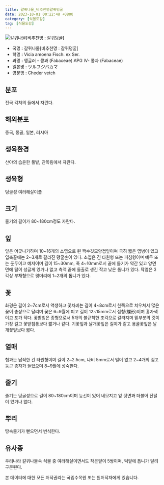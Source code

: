 ```yaml
---
title: 갈퀴나물_비추천명갈퀴덩굴
date: 2023-10-01 00:22:48 +0800
category: [식물도감]
tag: [식물도감]
---
```




![갈퀴나물[비추천명 : 갈퀴덩굴]](/fileUpload/plants/basic/Leguminosae/Vicia/12336/1_th2.JPG)
- 국명 : 갈퀴나물[비추천명 : 갈퀴덩굴]
- 학명 : Vicia amoena Fisch. ex Ser.
- 과명 : 앵글러 - 콩과 (Fabaceae) APG Ⅳ- 콩과 (Fabaceae)
- 일본명 : ツルフジバカマ
- 영문명 : Cheder vetch


## 분포
전국 각처의 들에서 자란다.
## 해외분포
중국, 몽골, 일본, 러시아
## 생육환경
산야의 습윤한 풀밭, 관목림에서 자란다.
## 생육형
덩굴성 여러해살이풀
## 크기
줄기의 길이가 80~180cm정도 자란다.
## 잎
잎은 어긋나기하며 10~16개의 소엽으로 된 짝수깃모양겹잎이며 극히 짧은 엽병이 있고 엽축끝에는 2~3개로 갈라진 덩굴손이 있다. 소엽은 긴 타원형 또는 피침형이며 예두 또는 둔두이고 예저이며 길이 15~30mm, 폭 4~10mm로서 끝에 돌기가 약간 있고 양면면에 털이 성글게 있거나 없고 측맥 끝에 돌출로 생긴 작고 낮은 톱니가 있다. 탁엽은 3각상 부채형으로 윗머리에 1~2개의 톱니가 있다.
## 꽃
화경은 길이 2~7cm로서 액생하고 꽃차례는 길이 4~8cm로서 한쪽으로 치우쳐서 많은 꽃이 총상으로 달리며 꽃은 6~9월에 피고 길이 12~15mm로서 접형(蝶形)이며 홍자색이고 포가 작다. 꽃받침은 종형으로서 5개의 불규칙한 조각으로 갈라지며 밑부분의 것이 가장 길고 꽃받침통보다 짧거나 같다. 기꽃잎과 날개꽃잎은 길이가 같고 용골꽃잎은 날개꽃잎보다 짧다.
## 열매
협과는 납작한 긴 타원형이며 길이 2~2.5cm, 나비 5mm로서 털이 없고 2~4개의 검고 둥근 종자가 들었으며 8~9월에 성숙한다.
## 줄기
줄기는 덩굴성으로 길이 80~180cm이며 능선이 있어 네모지고 잎 뒷면과 더불어 잔털이 있거나 없다.
## 뿌리
땅속줄기가 뻗으면서 번식한다.
## 유사종
우리나라 갈퀴나물속 식물 중 여러해살이면서도 작은잎이 5쌍이며, 턱잎에 톱니가 달려 구분된다. 






본 데이터에 대한 모든 저작권리는 국립수목원 또는 원저작자에게 있습니다.
